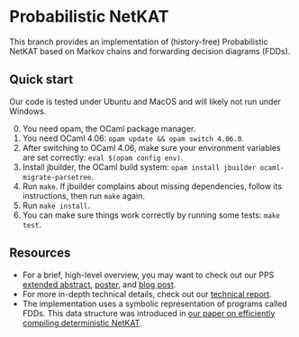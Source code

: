 # Probabilistic NetKAT
This branch provides an implementation of (history-free) Probabilistic NetKAT based on Markov chains and forwarding decision diagrams (FDDs).

## Quick start
Our code is tested under Ubuntu and MacOS and will likely not run under Windows.

0) You need opam, the OCaml package manager.
1) You need OCaml 4.06: `opam update && opam switch 4.06.0`.
2) After switching to OCaml 4.06, make sure your environment variables are set correctly: `eval $(opam config env)`.
3) Install jbuilder, the OCaml build system: `opam install jbuilder ocaml-migrate-parsetree`.
4) Run `make`. If jbuilder complains about missing dependencies, follow its instructions, then run `make` again.
5) Run `make install`.
6) You can make sure things work correctly by running some tests: `make test`.


## Resources
* For a brief, high-level overview, you may want to check out our PPS
[extended abstract](https://www.cs.cornell.edu/~smolka/papers/mc-abstract.pdf),
[poster](https://www.cs.cornell.edu/~smolka/talks/pps18-poster.pdf), and
[blog post](https://pps2018.soic.indiana.edu/2018/01/09/probabilistic-program-equivalence-for-netkat/).
* For more in-depth technical details, check out our [technical report](https://arxiv.org/abs/1707.02772).
* The implementation uses a symbolic representation of programs called FDDs. This data structure was introduced in
[our paper on efficiently compiling deterministic NetKAT](https://dl.acm.org/citation.cfm?id=2784761).
